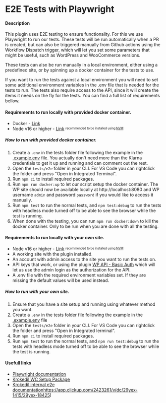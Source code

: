 # E2E Tests with Playwright

#### Description
This plugin uses E2E testing to ensure functionality. For this we use Playwright to run our tests. These tests will be run automatically when a PR is created, but can also be triggered manually from Github actions using the Workflow Dispatch trigger, which will let you set some parameters that might be useful, such as WordPress and WooCommerce versions.

These tests can also be run manually in a local environment, either using a predefined site, or by spinning up a docker container for the tests to use.

If you want to run the tests against a local environment you will need to set some additional environment variables in the .env file that is needed for the tests to run. The tests also require access to the API, since it will create the items it needs on the fly for the tests. You can find a full list of requirements bellow.

#### Requirements to run locally with provided docker container.
* Docker - [Link](https://www.docker.com/products/docker-desktop/)
* Node v16 or higher - [Link](https://nodejs.org/en/download/) <sup><sub>recommended to be installed using [NVM](https://github.com/nvm-sh/nvm)</sub></sup>

##### How to run with provided docker container.
1. Create a `.env` in the tests folder file following the example in the [.example.env](./.example.env) file. You actually don't need more than the Klarna credentials to get it up and running and can comment out the rest.
2. Open the `tests/e2e` folder in your CLI. For VS Code you can rightclick the folder and press "Open in Integrated Terminal".
3. Run `npm ci` to install required packages.
4. Run `npm run docker:up` to let our script setup the docker container. The WP site should now be available locally at http://localhost:8080 and WP username `admin` and password `password` if you would like to access it manually.
5. Run `npm test` to run the normal tests, and `npm test:debug` to run the tests with headless mode turned off to be able to see the browser while the test is running.
6. When done with the testing, you can run `npm run docker:down` to kill the docker container. Only to be run when you are done with all the testing.

#### Requirements to run locally with your own site.
* Node v16 or higher - [Link](https://nodejs.org/en/download/) <sup><sub>recommended to be installed using [NVM](https://github.com/nvm-sh/nvm)</sub></sup>
* A working site with the plugin installed.
* An account with admin access to the site you want to run the tests on.
* API keys that work, or using the plugin [WP API - Basic Auth](https://github.com/WP-API/Basic-Auth) which will let us use the admin login as the authorization for the API.
* A .env file with the required environment variables set. If they are missing the default values will be used instead.

##### How to run with your own site.
1. Ensure that you have a site setup and running using whatever method you want.
2. Create a `.env` in the tests folder file following the example in the [.example.env](./.example.env) file
3. Open the `tests/e2e` folder in your CLI. For VS Code you can rightclick the folder and press "Open in Integrated Ierminal".
4. Run `npm ci` to install required packages.
5. Run `npm test` to run the normal tests, and `npm run test:debug` to run the tests with headless mode turned off to be able to see the browser while the test is running.

#### Usefull links
* [Playwright documentation](https://playwright.dev/docs/intro)
* [Krokedil WC Setup Package](https://krokedil.se)
* [Krokedil internal e2e documentation](https://krokedil.se)https://app.clickup.com/2423261/v/dc/29yex-1415/29yex-18425)
